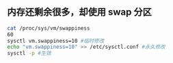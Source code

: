
## 内存还剩余很多，却使用 swap 分区

```BASH
cat /proc/sys/vm/swappiness 
60
sysctl vm.swappiness=10 #临时修改 
echo "vm.swappiness=10" >> /etc/sysctl.conf #永久修改 
sysctl -p #生效
```